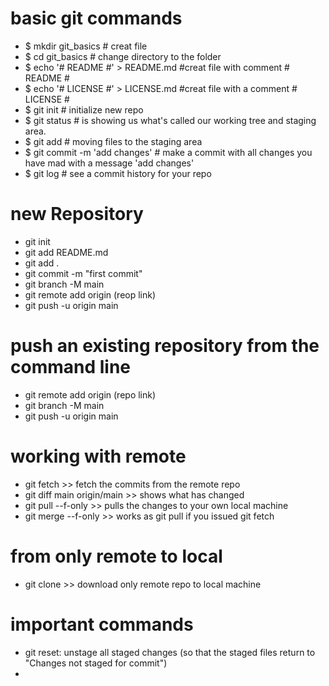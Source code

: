 # basic git commands 
 
* $ mkdir git_basics  # creat file 
* $ cd git_basics     # change directory to the folder
* $ echo '# README #' > README.md    #creat file with comment # README #
* $ echo '# LICENSE #' > LICENSE.md   #creat file with a comment # LICENSE #
* $ git init  # initialize new repo 
* $ git status     # is showing us what's called our working tree and staging area.
* $ git add  <file>      # moving files to the staging area 
* $ git commit -m  'add changes'     # make a commit with all changes you have mad with a message 'add changes'
* $ git log      # see a commit history for your repo


# new Repository 
* git init
* git add README.md
* git add . 
* git commit -m "first commit"
* git branch -M main
* git remote add origin (reop link)
* git push -u origin main

# push an existing repository from the command line
* git remote add origin (repo link)
* git branch -M main
* git push -u origin main

# working with remote 
* git fetch     >> fetch the commits from the remote repo 
* git diff main origin/main   >> shows what has changed 
* git pull --f-only     >> pulls the changes to your own local machine 
* git merge --f-only    >> works as git pull if you issued git fetch 


# from only remote to local 
* git clone <remote repo url> <local directory name>    >> download only remote repo to local machine 

# important commands 
 * git reset: unstage all staged changes (so that the staged files return to "Changes not staged for commit") 
 * 
